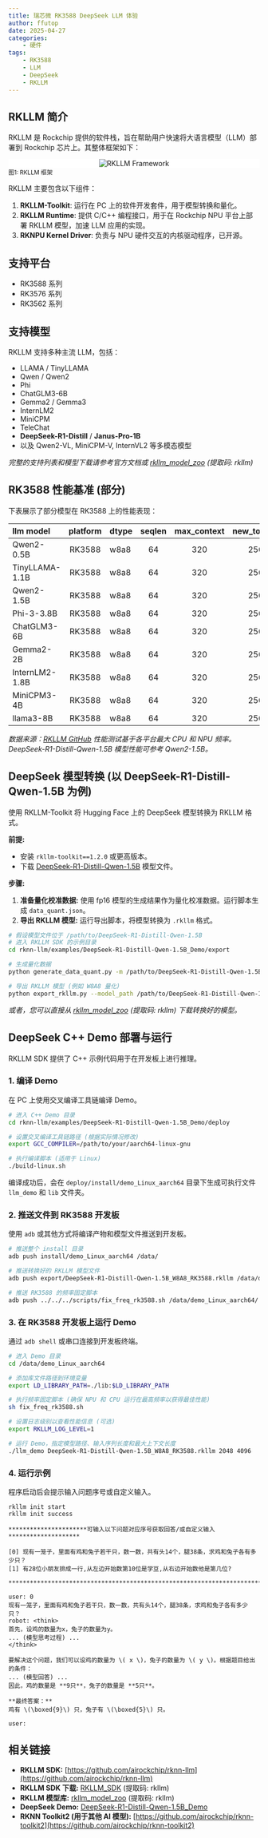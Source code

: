 ```yaml
---
title: 瑞芯微 RK3588 DeepSeek LLM 体验
author: ffutop
date: 2025-04-27
categories:
    - 硬件
tags:
    - RK3588
    - LLM
    - DeepSeek
    - RKLLM
---
```


## RKLLM 简介

RKLLM 是 Rockchip 提供的软件栈，旨在帮助用户快速将大语言模型（LLM）部署到 Rockchip 芯片上。其整体框架如下：

<center class="half">
    <div style="background-color:#ffffff;">
    <img src="res/framework.jpg" title="RKLLM Framework"/>
</center>
<small>图1: RKLLM 框架</small>

RKLLM 主要包含以下组件：

1.  **RKLLM-Toolkit**: 运行在 PC 上的软件开发套件，用于模型转换和量化。
2.  **RKLLM Runtime**: 提供 C/C++ 编程接口，用于在 Rockchip NPU 平台上部署 RKLLM 模型，加速 LLM 应用的实现。
3.  **RKNPU Kernel Driver**: 负责与 NPU 硬件交互的内核驱动程序，已开源。

## 支持平台

*   RK3588 系列
*   RK3576 系列
*   RK3562 系列

## 支持模型

RKLLM 支持多种主流 LLM，包括：

*   LLAMA / TinyLLAMA
*   Qwen / Qwen2
*   Phi
*   ChatGLM3-6B
*   Gemma2 / Gemma3
*   InternLM2
*   MiniCPM
*   TeleChat
*   **DeepSeek-R1-Distill** / **Janus-Pro-1B**
*   以及 Qwen2-VL, MiniCPM-V, InternVL2 等多模态模型

*完整的支持列表和模型下载请参考官方文档或 [rkllm_model_zoo](https://console.box.lenovo.com/l/l0tXb8) (提取码: rkllm)*

## RK3588 性能基准 (部分)

下表展示了部分模型在 RK3588 上的性能表现：

| llm model      | platform | dtype     | seqlen | max_context | new_tokens | TTFT(ms) | Tokens/s | memory(G) |
| :------------- | :------: | :-------- | :----: | :---------: | :--------: | :------: | :------: | :-------: |
| Qwen2-0.5B     |  RK3588  | w8a8      |   64   |     320     |    256     |    79    |  41.50   |   0.62    |
| TinyLLAMA-1.1B |  RK3588  | w8a8      |   64   |     320     |    256     |   140    |  24.21   |   1.25    |
| Qwen2-1.5B     |  RK3588  | w8a8      |   64   |     320     |    256     |   206    |  16.46   |   2.47    |
| Phi-3-3.8B     |  RK3588  | w8a8      |   64   |     320     |    256     |   516    |   7.44   |   3.88    |
| ChatGLM3-6B    |  RK3588  | w8a8      |   64   |     320     |    256     |   800    |   4.95   |   6.69    |
| Gemma2-2B      |  RK3588  | w8a8      |   64   |     320     |    256     |   342    |   9.67   |   4.84    |
| InternLM2-1.8B |  RK3588  | w8a8      |   64   |     320     |    256     |   206    |  15.66   |   2.38    |
| MiniCPM3-4B    |  RK3588  | w8a8      |   64   |     320     |    256     |   702    |   6.15   |   4.65    |
| llama3-8B      |  RK3588  | w8a8      |   64   |     320     |    256     |   1128   |   3.79   |   9.21    |

*数据来源：[RKLLM GitHub](https://github.com/airockchip/rknn-llm)*
*性能测试基于各平台最大 CPU 和 NPU 频率。*
*DeepSeek-R1-Distill-Qwen-1.5B 模型性能可参考 Qwen2-1.5B。*

## DeepSeek 模型转换 (以 DeepSeek-R1-Distill-Qwen-1.5B 为例)

使用 RKLLM-Toolkit 将 Hugging Face 上的 DeepSeek 模型转换为 RKLLM 格式。

**前提:**

*   安装 `rkllm-toolkit==1.2.0` 或更高版本。
*   下载 [DeepSeek-R1-Distill-Qwen-1.5B](https://huggingface.co/deepseek-ai/DeepSeek-R1-Distill-Qwen-1.5B) 模型文件。

**步骤:**

1.  **准备量化校准数据:**
    使用 fp16 模型的生成结果作为量化校准数据。运行脚本生成 `data_quant.json`。
2.  **导出 RKLLM 模型:**
    运行导出脚本，将模型转换为 `.rkllm` 格式。

```bash
# 假设模型文件位于 /path/to/DeepSeek-R1-Distill-Qwen-1.5B
# 进入 RKLLM SDK 的示例目录
cd rknn-llm/examples/DeepSeek-R1-Distill-Qwen-1.5B_Demo/export

# 生成量化数据
python generate_data_quant.py -m /path/to/DeepSeek-R1-Distill-Qwen-1.5B

# 导出 RKLLM 模型 (例如 W8A8 量化)
python export_rkllm.py --model_path /path/to/DeepSeek-R1-Distill-Qwen-1.5B --target_platform rk3588 --dtype w8a8 --output_path ./DeepSeek-R1-Distill-Qwen-1.5B_W8A8_RK3588.rkllm
```

*或者，您可以直接从 [rkllm_model_zoo](https://console.box.lenovo.com/l/l0tXb8) (提取码: rkllm) 下载转换好的模型。*

## DeepSeek C++ Demo 部署与运行

RKLLM SDK 提供了 C++ 示例代码用于在开发板上进行推理。

### 1. 编译 Demo

在 PC 上使用交叉编译工具链编译 Demo。

```bash
# 进入 C++ Demo 目录
cd rknn-llm/examples/DeepSeek-R1-Distill-Qwen-1.5B_Demo/deploy

# 设置交叉编译工具链路径 (根据实际情况修改)
export GCC_COMPILER=/path/to/your/aarch64-linux-gnu

# 执行编译脚本 (适用于 Linux)
./build-linux.sh
```

编译成功后，会在 `deploy/install/demo_Linux_aarch64` 目录下生成可执行文件 `llm_demo` 和 `lib` 文件夹。

### 2. 推送文件到 RK3588 开发板

使用 `adb` 或其他方式将编译产物和模型文件推送到开发板。

```bash
# 推送整个 install 目录
adb push install/demo_Linux_aarch64 /data/

# 推送转换好的 RKLLM 模型文件
adb push export/DeepSeek-R1-Distill-Qwen-1.5B_W8A8_RK3588.rkllm /data/demo_Linux_aarch64/

# 推送 RK3588 的频率固定脚本
adb push ../../../scripts/fix_freq_rk3588.sh /data/demo_Linux_aarch64/
```

### 3. 在 RK3588 开发板上运行 Demo

通过 `adb shell` 或串口连接到开发板终端。

```bash
# 进入 Demo 目录
cd /data/demo_Linux_aarch64

# 添加库文件路径到环境变量
export LD_LIBRARY_PATH=./lib:$LD_LIBRARY_PATH

# 执行频率固定脚本 (确保 NPU 和 CPU 运行在最高频率以获得最佳性能)
sh fix_freq_rk3588.sh

# 设置日志级别以查看性能信息 (可选)
export RKLLM_LOG_LEVEL=1

# 运行 Demo，指定模型路径、输入序列长度和最大上下文长度
./llm_demo DeepSeek-R1-Distill-Qwen-1.5B_W8A8_RK3588.rkllm 2048 4096
```

### 4. 运行示例

程序启动后会提示输入问题序号或自定义输入。

```
rkllm init start
rkllm init success

**********************可输入以下问题对应序号获取回答/或自定义输入********************

[0] 现有一笼子，里面有鸡和兔子若干只，数一数，共有头14个，腿38条，求鸡和兔子各有多少只？
[1] 有28位小朋友排成一行,从左边开始数第10位是学豆,从右边开始数他是第几位?

*************************************************************************

user: 0
现有一笼子，里面有鸡和兔子若干只，数一数，共有头14个，腿38条，求鸡和兔子各有多少只？
robot: <think>
首先，设鸡的数量为x，兔子的数量为y。
... (模型思考过程) ...
</think>

要解决这个问题，我们可以设鸡的数量为 \( x \)，兔子的数量为 \( y \)。根据题目给出的条件：
... (模型回答) ...
因此，鸡的数量是 **9只**，兔子的数量是 **5只**。

**最终答案：**
鸡有 \(\boxed{9}\) 只，兔子有 \(\boxed{5}\) 只。

user:
```

## 相关链接

*   **RKLLM SDK:** [https://github.com/airockchip/rknn-llm](https://github.com/airockchip/rknn-llm)
*   **RKLLM SDK 下载:** [RKLLM_SDK](https://console.zbox.filez.com/l/RJJDmB) (提取码: rkllm)
*   **RKLLM 模型库:** [rkllm_model_zoo](https://console.box.lenovo.com/l/l0tXb8) (提取码: rkllm)
*   **DeepSeek Demo:** [DeepSeek-R1-Distill-Qwen-1.5B_Demo](https://github.com/airockchip/rknn-llm/tree/main/examples/DeepSeek-R1-Distill-Qwen-1.5B_Demo)
*   **RKNN Toolkit2 (用于其他 AI 模型):** [https://github.com/airockchip/rknn-toolkit2](https://github.com/airockchip/rknn-toolkit2)

